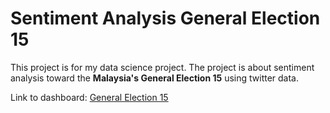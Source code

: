 # Sentiment Analysis General Election 15

This project is for my data science project.
The project is about sentiment analysis toward the **Malaysia's General Election 15** using twitter data. 
 
Link to dashboard: [General Election 15](https://aniqaqil.shinyapps.io/general-election-15-sentiment/)
